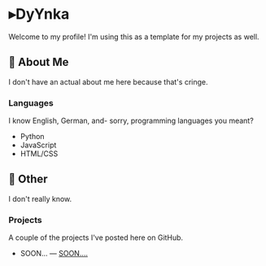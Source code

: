 # ▸DyYnka
Welcome to my profile! I'm using this as a template for my projects as well.
## 📖 About Me
I don't have an actual about me here because that's cringe.
### Languages
I know English, German, and- sorry, programming languages you meant?
* Python
* JavaScript
* HTML/CSS
## 📁 Other
I don't really know.
### Projects
A couple of the projects I've posted here on GitHub.
- SOON... — [SOON....]() <br/>
